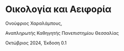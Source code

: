 # Οικολογία και Αειφορία

Ονούφριος Χαραλάμπους,

Αναπληρωτής Καθηγητής Πανεπιστημίου Θεσσαλίας

Οκτώβριος 2024, Έκδοση 0.1 
